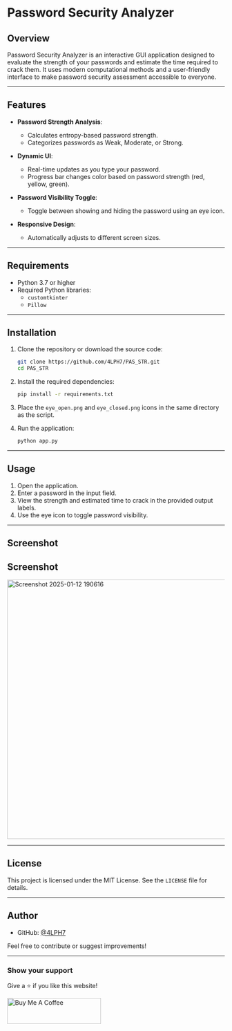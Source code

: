 # Password Security Analyzer

## Overview
Password Security Analyzer is an interactive GUI application designed to evaluate the strength of your passwords and estimate the time required to crack them. It uses modern computational methods and a user-friendly interface to make password security assessment accessible to everyone.

---

## Features

- **Password Strength Analysis**:
  - Calculates entropy-based password strength.
  - Categorizes passwords as Weak, Moderate, or Strong.

- **Dynamic UI**:
  - Real-time updates as you type your password.
  - Progress bar changes color based on password strength (red, yellow, green).

- **Password Visibility Toggle**:
  - Toggle between showing and hiding the password using an eye icon.

- **Responsive Design**:
  - Automatically adjusts to different screen sizes.

---

## Requirements

- Python 3.7 or higher
- Required Python libraries:
  - `customtkinter`
  - `Pillow`

---

## Installation

1. Clone the repository or download the source code:
   ```bash
   git clone https://github.com/4LPH7/PAS_STR.git
   cd PAS_STR
   ```

2. Install the required dependencies:
   ```bash
   pip install -r requirements.txt
   ```

3. Place the `eye_open.png` and `eye_closed.png` icons in the same directory as the script.

4. Run the application:
   ```bash
   python app.py
   ```

---

## Usage

1. Open the application.
2. Enter a password in the input field.
3. View the strength and estimated time to crack in the provided output labels.
4. Use the eye icon to toggle password visibility.

---
## Screenshot

## Screenshot

<img src="https://github.com/user-attachments/assets/5d6968fd-130d-4196-b3bb-cdbd78b9e5db" alt="Screenshot 2025-01-12 190616" width="600"/>

---

## License

This project is licensed under the MIT License. See the `LICENSE` file for details.


---

## Author

- GitHub: [@4LPH7](https://github.com/4LPH7)

Feel free to contribute or suggest improvements!

---
### Show your support

Give a ⭐ if you like this website!

<a href="https://buymeacoffee.com/arulartadg" target="_blank"><img src="https://cdn.buymeacoffee.com/buttons/v2/default-violet.png" alt="Buy Me A Coffee" height= "60px" width= "217px" ></a>

